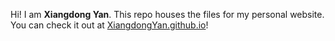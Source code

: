 

Hi! I am **Xiangdong Yan**. This repo houses the files for my personal website. You can check it out at [XiangdongYan.github.io](XiangdongYan.github.io)!
